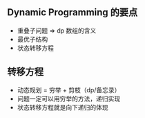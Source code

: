 ## Dynamic Programming 的要点

- 重叠子问题 => dp 数组的含义
- 最优子结构
- 状态转移方程

## 转移方程

- 动态规划 = 穷举 + 剪枝（dp/备忘录）
- 问题一定可以用穷举的方法，递归实现
- 状态转移方程就是向下递归的体现
